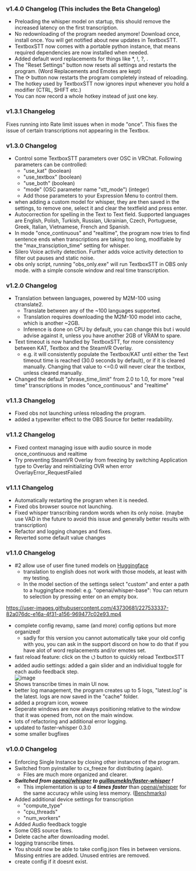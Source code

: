 ### v1.4.0 Changelog (This includes the Beta Changelog)
- Preloading the whisper model on startup, this should remove the increased latency on the first transcription.
- No redownloading of the program needed anymore! Download once, install once. You will get notified about new updates in TextboxSTT. 
- TextboxSTT now comes with a portable python instance, that means required dependencies are now installed when needed.
- Added default word replacements for things like *, !, ?, .
- The "Reset Settings" button now resets all settings and restarts the program. (Word Replacements and Emotes are kept)
- The ⟳ button now restarts the program completely instead of reloading.
- The hotkey used by TextboxSTT now ignores input whenever you hold a modifier (CTRL, SHIFT etc.)
- You can now record a whole hotkey instead of just one key.

### v1.3.1 Changelog

Fixes running into Rate limit issues when in mode "once". This fixes the issue of certain transcriptions not appearing in the Textbox.

### v1.3.0 Changelog
- Control some TextboxSTT parameters over OSC in VRChat. Following parameters can be controlled:
    - "use_kat" (boolean)
    - "use_textbox" (boolean)
    - "use_both" (boolean)
    - "mode" (OSC parameter name "stt_mode") (integer)
    - Add those parameters to your Expression Menu to control them.
- when adding a custom model for whisper, they are then saved in the settings, to remove one, select it and clear the textfield and press enter.
- Autocorrection for spelling in the Text to Text field. Supported languages are English, Polish, Turkish, Russian, Ukrainian, Czech, Portuguese, Greek, Italian, Vietnamese, French and Spanish.
- In mode "once_continuous" and "realtime", the program now tries to find sentence ends when transcriptions are taking too long, modifiable by the "max_transciption_time" setting for whisper.
- Silero Voice activity detection. Further adds voice activity detection to filter out pauses and static noise.
- obs only script, running "obs_only.exe" will run TextboxSTT in OBS only mode. with a simple console window and real time transcription.

### v1.2.0 Changelog
- Translation between languages, powered by M2M-100 using ctranslate2.
    - Translate between any of the ~100 languages supported.
    - Translation requires downloading the M2M-100 model into cache, which is another ~2GB.
    - Inference is done on CPU by default, you can change this but i would advise against it, unless you have another 2GB of VRAM to spare.
- Text timeout is now handled by TextboxSTT, for more consistency between KAT, Textbox and the SteamVR Overlay.
    - e.g. it will consistently populate the Textbox/KAT until either the Text timeout time is reached (30.0 seconds by default), or if it is cleared manually. Changing that value to <=0.0 will never clear the textbox, unless cleared manually.
- Changed the default "phrase_time_limit" from 2.0 to 1.0, for more "real time" transcriptions in modes "once_continuous" and "realtime"

### v1.1.3 Changelog
- Fixed obs not launching unless reloading the program.
- added a typewriter effect to the OBS Source for better readability.

### v1.1.2 Changelog
- Fixed context managing issue with audio source in mode once_continuous and realtime
- Try preventing SteamVR Overlay from freezing by switching Application type to Overlay and reinitializing OVR when error OverlayError_RequestFailed

### v1.1.1 Changelog
- Automatically restarting the program when it is needed.
- Fixed obs browser source not launching.
- Fixed whisper transcribing random words when its only noise. (maybe use VAD in the future to avoid this issue and generally better results with transcription)
- Refactor and logging changes and fixes.
- Reverted some default value changes

### v1.1.0 Changelog
- #2 allow use of user fine tuned models on [Huggingface](https://huggingface.co/models?sort=downloads&search=whisper)
   - translation to english does not work with those models, at least with my testing.
   - In the model section of the settings select "custom" and enter a path to a huggingface model: e.g. "openai/whisper-base": You can return to selection by pressing enter on an empty box.<br>

https://user-images.githubusercontent.com/43730681/227533337-82a076dc-e16a-4f31-a156-969477c02e93.mp4

- complete config revamp, same (and more) config options but more organized!
   - sadly for this version you cannot automatically take your old config with you, you can ask in the support discord on how to do that if you have alot of word replacements and/or emotes set.
- fast reload feature: click on the ⭯ button to quickly reload TextboxSTT
- added audio settings: added a gain slider and an individiual toggle for each audio feedback step. <br>
![image](https://user-images.githubusercontent.com/43730681/227530321-ba06a109-23a3-4eec-a638-27e5663b4063.png)
- Shows transcribe times in main UI now.
- better log management, the program creates up to 5 logs, "latest.log" is the latest. logs are now saved in the "cache" folder.
- added a program icon, wowee
- Seperate windows are now always positioning relative to the window that it was opened from, not on the main window.
- lots of refactoring and additional error logging.
- updated to faster-whisper 0.3.0
- some smaller bugfixes

### v1.0.0 Changelog
- Enforcing Single Instance by closing other instances of the program.
- Switched from pyinstaller to cx_freeze for distributing (again).
    - Files are much more organized and clearer.
- ***Switched from [openai/whisper](https://github.com/openai/whisper) to [guillaumekln/faster-whisper](https://github.com/guillaumekln/faster-whisper) !***
    - This implementation is up to ***4 times faster*** than [openai/whisper](https://github.com/openai/whisper) for the same accuracy while using less memory. ([Benchmarks](https://github.com/guillaumekln/faster-whisper#benchmark))
- Added additional device settings for transcription
    - "compute_type"
    - "cpu_threads"
    - "num_workers"
- Added Audio feedback toggle
- Some OBS source fixes.
- Delete cache after downloading model.
- logging transcribe times.
- You should now be able to take config.json files in between versions. Missing entries are added. Unused entries are removed.
- create config if it doesnt exist.
